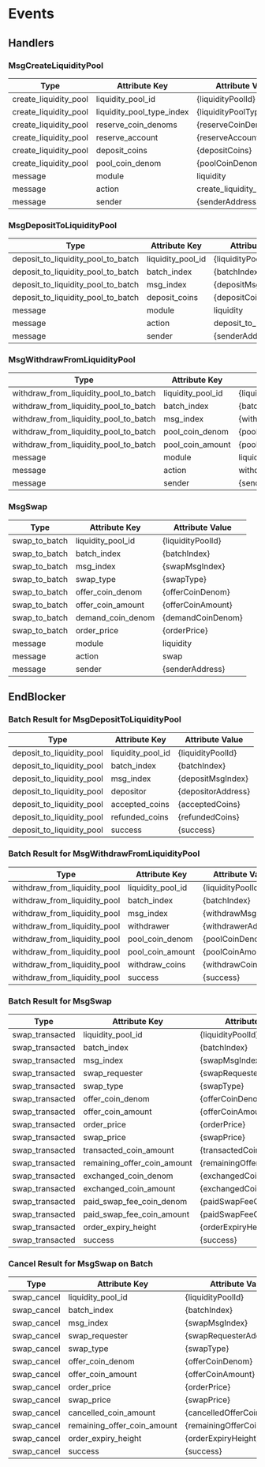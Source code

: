 <!--
order: 7
-->

# Events


## Handlers

### MsgCreateLiquidityPool

| Type                  | Attribute Key             | Attribute Value          |
| --------------------- | ------------------------- | ------------------------ |
| create_liquidity_pool | liquidity_pool_id         | {liquidityPoolId}        |
| create_liquidity_pool | liquidity_pool_type_index | {liquidityPoolTypeIndex} |
| create_liquidity_pool | reserve_coin_denoms       | {reserveCoinDenoms}      |
| create_liquidity_pool | reserve_account           | {reserveAccountAddress}  |
| create_liquidity_pool | deposit_coins             | {depositCoins}           |
| create_liquidity_pool | pool_coin_denom           | {poolCoinDenom}          |
| message               | module                    | liquidity                |
| message               | action                    | create_liquidity_pool    |
| message               | sender                    | {senderAddress}          |


### MsgDepositToLiquidityPool

| Type                               | Attribute Key     | Attribute Value           |
| ---------------------------------- | ----------------- | ------------------------- |
| deposit_to_liquidity_pool_to_batch | liquidity_pool_id | {liquidityPoolId}         |
| deposit_to_liquidity_pool_to_batch | batch_index       | {batchIndex}              |
| deposit_to_liquidity_pool_to_batch | msg_index         | {depositMsgIndex}         |
| deposit_to_liquidity_pool_to_batch | deposit_coins     | {depositCoins}            |
| message                            | module            | liquidity                 |
| message                            | action            | deposit_to_liquidity_pool |
| message                            | sender            | {senderAddress}           |

### MsgWithdrawFromLiquidityPool

| Type                                  | Attribute Key     | Attribute Value              |
| ------------------------------------- | ----------------- | ---------------------------- |
| withdraw_from_liquidity_pool_to_batch | liquidity_pool_id | {liquidityPoolId}            |
| withdraw_from_liquidity_pool_to_batch | batch_index       | {batchIndex}                 |
| withdraw_from_liquidity_pool_to_batch | msg_index         | {withdrawMsgIndex}           |
| withdraw_from_liquidity_pool_to_batch | pool_coin_denom   | {poolCoinDenom}              |
| withdraw_from_liquidity_pool_to_batch | pool_coin_amount  | {poolCoinAmount}             |
| message                               | module            | liquidity                    |
| message                               | action            | withdraw_from_liquidity_pool |
| message                               | sender            | {senderAddress}              |

### MsgSwap

| Type          | Attribute Key     | Attribute Value   |
| ------------- | ----------------- | ----------------- |
| swap_to_batch | liquidity_pool_id | {liquidityPoolId} |
| swap_to_batch | batch_index       | {batchIndex}      |
| swap_to_batch | msg_index         | {swapMsgIndex}    |
| swap_to_batch | swap_type         | {swapType}        |
| swap_to_batch | offer_coin_denom  | {offerCoinDenom}  |
| swap_to_batch | offer_coin_amount | {offerCoinAmount} |
| swap_to_batch | demand_coin_denom | {demandCoinDenom} |
| swap_to_batch | order_price       | {orderPrice}      |
| message       | module            | liquidity         |
| message       | action            | swap              |
| message       | sender            | {senderAddress}   |

## EndBlocker

### Batch Result for MsgDepositToLiquidityPool

| Type                      | Attribute Key     | Attribute Value    |
| ------------------------- | ----------------- | ------------------ |
| deposit_to_liquidity_pool | liquidity_pool_id | {liquidityPoolId}  |
| deposit_to_liquidity_pool | batch_index       | {batchIndex}       |
| deposit_to_liquidity_pool | msg_index         | {depositMsgIndex}  |
| deposit_to_liquidity_pool | depositor         | {depositorAddress} |
| deposit_to_liquidity_pool | accepted_coins    | {acceptedCoins}    |
| deposit_to_liquidity_pool | refunded_coins    | {refundedCoins}    |
| deposit_to_liquidity_pool | success           | {success}          |

### Batch Result for MsgWithdrawFromLiquidityPool

| Type                         | Attribute Key     | Attribute Value     |
| ---------------------------- | ----------------- | ------------------- |
| withdraw_from_liquidity_pool | liquidity_pool_id | {liquidityPoolId}   |
| withdraw_from_liquidity_pool | batch_index       | {batchIndex}        |
| withdraw_from_liquidity_pool | msg_index         | {withdrawMsgIndex}  |
| withdraw_from_liquidity_pool | withdrawer        | {withdrawerAddress} |
| withdraw_from_liquidity_pool | pool_coin_denom   | {poolCoinDenom}     |
| withdraw_from_liquidity_pool | pool_coin_amount  | {poolCoinAmount}    |
| withdraw_from_liquidity_pool | withdraw_coins    | {withdrawCoins}     |
| withdraw_from_liquidity_pool | success           | {success}           |

### Batch Result for MsgSwap

| Type            | Attribute Key               | Attribute Value            |
| --------------- | --------------------------- | -------------------------- |
| swap_transacted | liquidity_pool_id           | {liquidityPoolId}          |
| swap_transacted | batch_index                 | {batchIndex}               |
| swap_transacted | msg_index                   | {swapMsgIndex}             |
| swap_transacted | swap_requester              | {swapRequesterAddress}     |
| swap_transacted | swap_type                   | {swapType}                 |
| swap_transacted | offer_coin_denom            | {offerCoinDenom}           |
| swap_transacted | offer_coin_amount           | {offerCoinAmount}          |
| swap_transacted | order_price                 | {orderPrice}               |
| swap_transacted | swap_price                  | {swapPrice}                |
| swap_transacted | transacted_coin_amount      | {transactedCoinAmount}      |
| swap_transacted | remaining_offer_coin_amount | {remainingOfferCoinAmount} |
| swap_transacted | exchanged_coin_denom        | {exchangedCoinDenom}       |
| swap_transacted | exchanged_coin_amount       | {exchangedCoinAmount}      |
| swap_transacted | paid_swap_fee_coin_denom    | {paidSwapFeeCoinDenom}     |
| swap_transacted | paid_swap_fee_coin_amount   | {paidSwapFeeCoinAmount}    |
| swap_transacted | order_expiry_height         | {orderExpiryHeight}        |
| swap_transacted | success                     | {success}                  |

### Cancel Result for MsgSwap on Batch

| Type        | Attribute Key               | Attribute Value            |
| ----------- | --------------------------- | -------------------------- |
| swap_cancel | liquidity_pool_id           | {liquidityPoolId}          |
| swap_cancel | batch_index                 | {batchIndex}               |
| swap_cancel | msg_index                   | {swapMsgIndex}             |
| swap_cancel | swap_requester              | {swapRequesterAddress}     |
| swap_cancel | swap_type                   | {swapType}                 |
| swap_cancel | offer_coin_denom            | {offerCoinDenom}           |
| swap_cancel | offer_coin_amount           | {offerCoinAmount}          |
| swap_cancel | order_price                 | {orderPrice}               |
| swap_cancel | swap_price                  | {swapPrice}                |
| swap_cancel | cancelled_coin_amount       | {cancelledOfferCoinAmount} |
| swap_cancel | remaining_offer_coin_amount | {remainingOfferCoinAmount} |
| swap_cancel | order_expiry_height         | {orderExpiryHeight}        |
| swap_cancel | success                     | {success}                  |